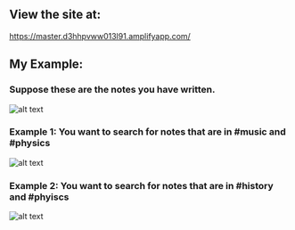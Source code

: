 ## View the site at:
https://master.d3hhpvww013l91.amplifyapp.com/


## My Example:
### Suppose these are the notes you have written.
![alt text](https://i.imgur.com/ve87onY.png)

### Example 1: You want to search for notes that are in #music and #physics
![alt text](https://i.imgur.com/JcAjhCf.png)

### Example 2: You want to search for notes that are in #history and #phyiscs
![alt text](https://i.imgur.com/HWAERAX.png)
